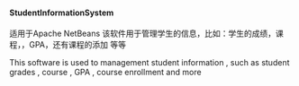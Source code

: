 #### StudentInformationSystem
适用于Apache NetBeans
该软件用于管理学生的信息，比如：学生的成绩，课程，，GPA，还有课程的添加 等等

This software is used to management student information ,
such as student grades , course , GPA , course enrollment and more 
